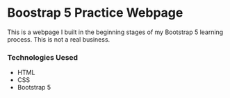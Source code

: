 # Boostrap 5 Practice Webpage 

This is a webpage I built in the beginning stages of my Bootstrap 5 learning process. This is not a real business. 

### Technologies Uesed 

- HTML
- CSS
- Bootstrap 5